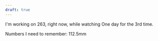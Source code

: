 ```yaml
---
draft: true
---
```

I'm working on 263, right now, while watching One day for the 3rd time. 

Numbers I need to remember: 112.5mm
